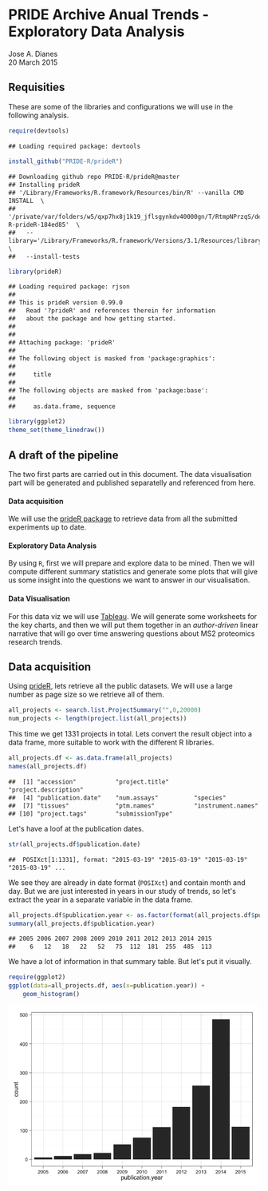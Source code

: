 # PRIDE Archive Anual Trends - Exploratory Data Analysis
Jose A. Dianes  
20 March 2015  

## Requisities  

These are some of the libraries and configurations we will use in the 
following analysis.  


```r
require(devtools)
```

```
## Loading required package: devtools
```

```r
install_github("PRIDE-R/prideR")
```

```
## Downloading github repo PRIDE-R/prideR@master
## Installing prideR
## '/Library/Frameworks/R.framework/Resources/bin/R' --vanilla CMD INSTALL  \
##   '/private/var/folders/w5/qxp7hx8j1k19_jflsgynkdv40000gn/T/RtmpNPrzqS/devtools2cf75760ce5/PRIDE-R-prideR-184ed85'  \
##   --library='/Library/Frameworks/R.framework/Versions/3.1/Resources/library'  \
##   --install-tests
```

```r
library(prideR)
```

```
## Loading required package: rjson
## 
## This is prideR version 0.99.0 
##   Read '?prideR' and references therein for information
##   about the package and how getting started.
## 
## 
## Attaching package: 'prideR'
## 
## The following object is masked from 'package:graphics':
## 
##     title
## 
## The following objects are masked from 'package:base':
## 
##     as.data.frame, sequence
```

```r
library(ggplot2)
theme_set(theme_linedraw())
```

## A draft of the pipeline  

The two first parts are carried out in this document. The data visualisation part
will be generated and published separatelly and referenced from here.  

#### Data acquisition

We will use the [prideR package](http://pride-r.github.io/prideR) to retrieve 
data from all the submitted experiments up to date.  

#### Exploratory Data Analysis  

By using `R`, first we will prepare and explore data to be mined. Then we will
compute different summary statistics and generate some plots that will give us
some insight into the questions we want to answer in our visualisation.  

#### Data Visualisation  

For this data viz we will use [Tableau](http://www.tableau.com). We will generate some worksheets for the 
key charts, and then we will put them together in an *author-driven* linear
narrative that will go over time answering questions about MS2 proteomics 
research trends.  

## Data acquisition  

Using [prideR](http://pride-r.github.io/prideR), lets retrieve all the public 
datasets. We will use a large number as page size so we retrieve all of them.    


```r
all_projects <- search.list.ProjectSummary("",0,20000)
num_projects <- length(project.list(all_projects))
```

This time we get 1331 projects in total. Lets convert the result 
object into a data frame, more suitable to work with the different R libraries.  


```r
all_projects.df <- as.data.frame(all_projects)
names(all_projects.df)
```

```
##  [1] "accession"           "project.title"       "project.description"
##  [4] "publication.date"    "num.assays"          "species"            
##  [7] "tissues"             "ptm.names"           "instrument.names"   
## [10] "project.tags"        "submissionType"
```

Let's have a loof at the publication dates.  


```r
str(all_projects.df$publication.date)
```

```
##  POSIXct[1:1331], format: "2015-03-19" "2015-03-19" "2015-03-19" "2015-03-19" ...
```

We see they are already in date format (`POSIXct`) and contain month and day. But we are just
interested in years in our study of trends, so let's extract the year in a separate
variable in the data frame.  


```r
all_projects.df$publication.year <- as.factor(format(all_projects.df$publication.date, "%Y"))
summary(all_projects.df$publication.year)
```

```
## 2005 2006 2007 2008 2009 2010 2011 2012 2013 2014 2015 
##    6   12   18   22   52   75  112  181  255  485  113
```

We have a lot of information in that summary table. But let's put it visually.  


```r
require(ggplot2)
ggplot(data=all_projects.df, aes(x=publication.year)) +
    geom_histogram()
```

![](EDA_files/figure-html/unnamed-chunk-6-1.png) 
